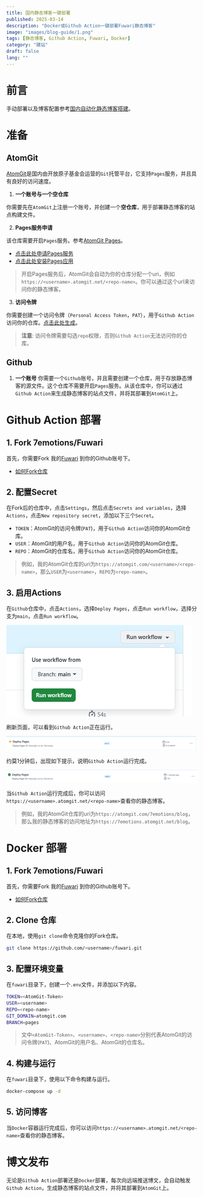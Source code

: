 ```yaml
---
title: 国内静态博客一键部署
published: 2025-03-14
description: "Docker或Github Action一键部署Fuwari静态博客"
image: "images/blog-guide/1.png"
tags: [静态博客, Github Action, Fuwari, Docker]
category: "建站"
draft: false
lang: ""
---
```


# 前言

手动部署以及博客配置参考[国内自动化静态博客搭建](../blog-guide/)。


# 准备

##  AtomGit

[AtomGit](https://atomgit.com/)是国内由开放原子基金会运营的`Git`托管平台，它支持`Pages`服务，并且具有良好的访问速度。

1. **一个账号与一个空仓库**

你需要先在`AtomGit`上注册一个账号，并创建一个**空仓库**，用于部署静态博客的站点构建文件。

2. **Pages服务申请**

该仓库需要开启`Pages`服务。参考[AtomGit Pages](https://docs.atomgit.com/app/pageshelp)。

- [点击此处申请Pages服务](https://atomgit.com/atomgit_operate/feedback/issues/create?name=3.Apply_Pages&dirType=1&page=issueTemplate)
- [点击此处安装Pages应用](https://atomgit.com/marketplace/pages?ref_app_id=4005817059772432)

> 开启Pages服务后，AtomGit会自动为你的仓库分配一个uri，例如`https://<username>.atomgit.net/<repo-name>`。你可以通过这个url来访问你的静态博客。

3. **访问令牌**

你需要创建一个访问令牌（`Personal Access Token`，`PAT`），用于`Github Action`访问你的仓库。[点击此处生成](https://atomgit.com/-/profile/tokens)。

> **注意**: 访问令牌需要勾选`repo`权限，否则`Github Action`无法访问你的仓库。

## Github

1. **一个账号**
你需要一个`Github`账号，并且需要创建一个仓库，用于存放静态博客的源文件。这个仓库不需要开启`Pages`服务。从该仓库中，你可以通过`Github Action`来生成静态博客的站点文件，并将其部署到`AtomGit`上。


# Github Action 部署

## 1. Fork 7emotions/Fuwari

首先，你需要Fork 我的[Fuwari](https://github.com/7emotions/fuwari) 到你的Github账号下。

- [如何Fork仓库](https://docs.github.com/zh/get-started/quickstart/fork-a-repo)

## 2. 配置Secret
在Fork后的仓库中，点击`Settings`，然后点击`Secrets and variables`，选择`Actions`，点击`New repository secret`，添加以下三个`Secret`。

- `TOKEN`：AtomGit的访问令牌(`PAT`)，用于`Github Action`访问你的AtomGit仓库。
- `USER`：AtomGit的用户名，用于`Github Action`访问你的AtomGit仓库。
- `REPO`：AtomGit的仓库名，用于`Github Action`访问你的AtomGit仓库。

> 例如，我的AtomGit仓库的uri为`https://atomgit.com/<username>/<repo-name>`，那么`USER`为`<username>`，`REPO`为`<repo-name>`。

## 3. 启用Actions

在`Github`仓库中，点击`Actions`，选择`Deploy Pages`，点击`Run workflow`，选择分支为`main`，点击`Run workflow`。

![alt text](images/onetap/1.png)

刷新页面，可以看到`Github Action`正在运行。

![alt text](images/onetap/2.png)

约莫1分钟后，出现如下提示，说明`Github Action`运行完成。

![alt text](images/onetap/3.png)

当`Github Action`运行完成后，你可以访问`https://<username>.atomgit.net/<repo-name>`查看你的静态博客。

> 例如，我的AtomGit仓库的uri为`https://atomgit.com/7emotions/blog`，那么我的静态博客的访问地址为`https://7emotions.atomgit.net/blog`。

# Docker 部署

## 1. Fork 7emotions/Fuwari

首先，你需要Fork 我的[Fuwari](https://github.com/7emotions/fuwari) 到你的Github账号下。

- [如何Fork仓库](https://docs.github.com/zh/get-started/quickstart/fork-a-repo)

## 2. Clone 仓库

在本地，使用`git clone`命令克隆你的Fork仓库。

```bash
git clone https://github.com/<username>/fuwari.git
```

## 3. 配置环境变量

在`fuwari`目录下，创建一个`.env`文件，并添加以下内容。

```bash
TOKEN=<AtomGit-Token>
USER=<username>
REPO=<repo-name>
GIT_DOMAIN=atomgit.com
BRANCH=pages
```

> 文中`<AtomGit-Token>`、`<username>`、`<repo-name>`分别代表AtomGit的访问令牌(`PAT`)、AtomGit的用户名、AtomGit的仓库名。


## 4. 构建与运行

在`fuwari`目录下，使用以下命令构建与运行。

```bash
docker-compose up -d
```

## 5. 访问博客

当`Docker`容器运行完成后，你可以访问`https://<username>.atomgit.net/<repo-name>`查看你的静态博客。

# 博文发布

无论是`Github Action`部署还是`Docker`部署，每次向远端推送博文，会自动触发`Github Action`，生成静态博客的站点文件，并将其部署到`AtomGit`上。